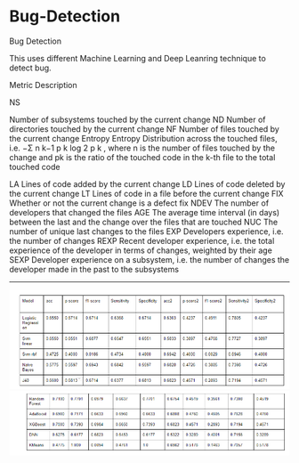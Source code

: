 # Bug-Detection
Bug Detection

This uses different Machine Learning and Deep Leanring technique to detect bug.

Metric Description

NS



Number of subsystems touched by the current change
ND
Number of directories touched by the current change
NF
Number of files touched by the current change
Entropy
Entropy Distribution across the touched files, i.e. −Σ n
k−1 p k log 2 p k ,
where n is the number of files touched by the change and
pk is the ratio of the touched code in the k-th file to the
total touched code



LA
Lines of code added by the current change
LD
Lines of code deleted by the current change
LT
Lines of code in a file before the current change
FIX
Whether or not the current change is a defect fix
NDEV
The number of developers that changed the files
AGE
The average time interval (in days) between the last and the change over the files that are touched
NUC
The number of unique last changes to the files
EXP
Developers experience, i.e. the number of changes
REXP
Recent developer experience, i.e. the total experience of the developer in terms of changes, weighted by their age
SEXP
Developer experience on a subsystem, i.e. the number of changes the developer made in the past to the subsystems



----------------------------------------------------------------------------------------------------------------------

![Report for the models](https://github.com/dantecomedia/Bug-Detection/blob/master/1.PNG)
![Report for the models](https://github.com/dantecomedia/Bug-Detection/blob/master/2.PNG)




















